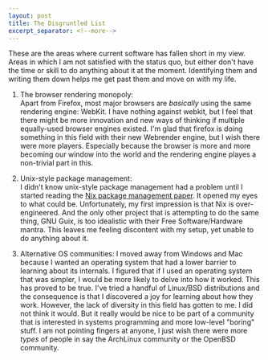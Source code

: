 ```yaml
---
layout: post
title: The Disgruntled List  
excerpt_separator: <!--more-->
---
```


These are the areas where current software has fallen short in my view. Areas in which I am not satisfied with the status quo, but either don't have the time or skill to do anything about it at the moment. Identifying them and writing them down helps me get past them and move on with my life.

<!--more-->

1. The browser rendering monopoly:  
Apart from Firefox, most major browsers are _basically_ using the same rendering engine: WebKit. I have nothing against webkit, but I feel that there might be more innovation and new ways of thinking if multiple equally-used browser engines existed. I'm glad that firefox is doing something in this field with their new Webrender engine, but I wish there were more players. Especially because the browser is more and more becoming our window into the world and the rendering engine playes a non-trivial part in this.

1. Unix-style package management:   
I didn't know unix-style package management had a problem until I started reading the [Nix package management paper](https://nixos.org/~eelco/pubs/phd-thesis.pdf). It opened my eyes to what could be. Unfortunately, my first impression is that Nix is over-engineered. And the only other project that is attempting to do the same thing, GNU Guix, is too idealistic with their Free Software/Hardware mantra. This leaves me feeling discontent with my setup, yet unable to do anything about it.

1. Alternative OS communities:
I moved away from Windows and Mac because I wanted an operating system that had a lower barrier to learning about its internals. I figured that if I used an operating system that was simpler, I would be more likely to delve into how it worked. This has proved to be true. I've tried a handful of Linux/BSD distributions and the consequence is that I discovered a joy for learning about how they work. However, the lack of diversity in this field has gotten to me. I did not think it would. But it really would be nice to be part of a community that is interested in systems programming and more low-level "boring" stuff. I am not pointing fingers at anyone, I just wish there were more _types_ of people in say the ArchLinux community or the OpenBSD community. 
